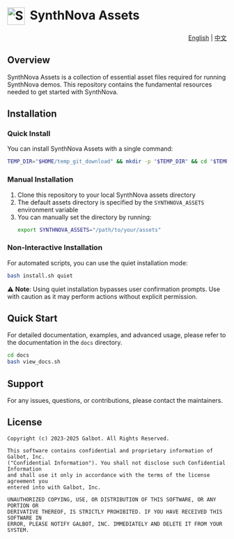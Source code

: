 # <img src="docs/source/_static/icon.svg" alt="SynthNova Assets Icon" width="40" height="40" style="vertical-align: middle; margin-right: 5px;"> SynthNova Assets

<div align="right">
  <a href="README.md">English</a> | <a href="README.zh.md">中文</a>
</div>

## Overview

SynthNova Assets is a collection of essential asset files required for running SynthNova demos. This repository contains the fundamental resources needed to get started with SynthNova.

## Installation

### Quick Install

You can install SynthNova Assets with a single command:

```bash
TEMP_DIR="$HOME/temp_git_download" && mkdir -p "$TEMP_DIR" && cd "$TEMP_DIR" && git archive --remote=ssh://git@git.galbot.com:6043/synth_nova/basic/synthnova_assets.git develop install.sh | tar -x && chmod +x install.sh && ./install.sh && cd - > /dev/null && rm -rf "$TEMP_DIR"
```

### Manual Installation

1. Clone this repository to your local SynthNova assets directory
2. The default assets directory is specified by the `SYNTHNOVA_ASSETS` environment variable
3. You can manually set the directory by running:
   ```bash
   export SYNTHNOVA_ASSETS="/path/to/your/assets"
   ```

### Non-Interactive Installation

For automated scripts, you can use the quiet installation mode:
```bash
bash install.sh quiet
```

⚠️ **Note**: Using quiet installation bypasses user confirmation prompts. Use with caution as it may perform actions without explicit permission.

## Quick Start

For detailed documentation, examples, and advanced usage, please refer to the documentation in the `docs` directory.

```bash
cd docs
bash view_docs.sh
```

## Support

For any issues, questions, or contributions, please contact the maintainers.

## License

```text
Copyright (c) 2023-2025 Galbot. All Rights Reserved.

This software contains confidential and proprietary information of Galbot, Inc.
("Confidential Information"). You shall not disclose such Confidential Information
and shall use it only in accordance with the terms of the license agreement you
entered into with Galbot, Inc.

UNAUTHORIZED COPYING, USE, OR DISTRIBUTION OF THIS SOFTWARE, OR ANY PORTION OR
DERIVATIVE THEREOF, IS STRICTLY PROHIBITED. IF YOU HAVE RECEIVED THIS SOFTWARE IN
ERROR, PLEASE NOTIFY GALBOT, INC. IMMEDIATELY AND DELETE IT FROM YOUR SYSTEM.
```
